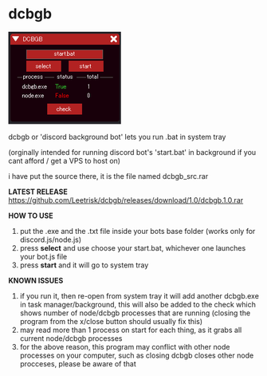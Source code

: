 # dcbgb

![alt text](https://github.com/Leetrisk/dcbgb/blob/main/dcbgb.png?raw=true)

dcbgb or 'discord background bot' lets you run .bat in system tray 

(orginally intended for running discord bot's 'start.bat' in background if you cant afford / get a VPS to host on)

i have put the source there, it is the file named dcbgb_src.rar

**LATEST RELEASE**
https://github.com/Leetrisk/dcbgb/releases/download/1.0/dcbgb.1.0.rar

**HOW TO USE**
1. put the .exe and the .txt file inside your bots base folder (works only for discord.js/node.js)
2. press **select** and use choose your start.bat, whichever one launches your bot.js file
3. press **start** and it will go to system tray 

**KNOWN ISSUES**
1. if you run it, then re-open from system tray it will add another dcbgb.exe in task manager/background, this will also be added to the check which shows number of node/dcbgb processes that are running (closing the program from the x/close button should usually fix this)
2. may read more than 1 process on start for each thing, as it grabs all current node/dcbgb processes
3. for the above reason, this program may conflict with other node processes on your computer, such as closing dcbgb closes other node procceses, please be aware of that

